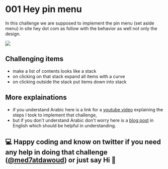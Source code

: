 # 001 Hey pin menu

In this challenge we are supposed to implement the pin menu (set aside menu) in site hey dot com as follow with the behavior as well not only the design.

![](https://i.imgur.com/VxmbMDO.gif)

## Challenging items

- make a list of contents looks like a stack
- on clicking on that stack expand all items with a curve
- on clicking outside the stack put items down into stack

## More explainations

- if you understand Arabic here is a link for a [youtube video](https://www.youtube.com/watch?v=4TPszCQt8nk) explaining the steps I took to implement that challenge,
- but if you don't understand Arabic don't worry here is a [blog post](https://medhatdawoud.net/blog/hacking-hey-pin-menu) in English which should be helpful in understanding.

## 💻  Happy coding and know on twitter if you need any help in doing that challenge ([@med7atdawoud](http://twitter.com/med7atdawoud)) or just say Hi 👋